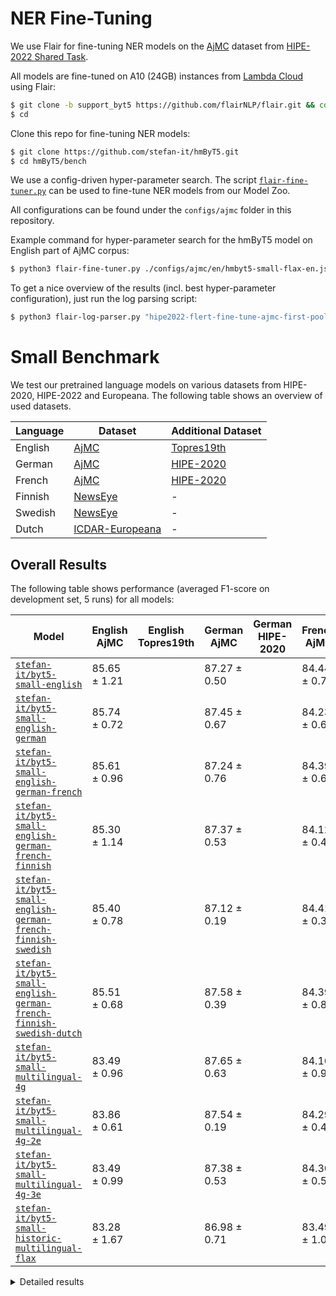 # NER Fine-Tuning

We use Flair for fine-tuning NER models on the
[AjMC](https://github.com/hipe-eval/HIPE-2022-data/blob/main/documentation/README-ajmc.md) dataset from
[HIPE-2022 Shared Task](https://hipe-eval.github.io/HIPE-2022/).

All models are fine-tuned on A10 (24GB) instances from [Lambda Cloud](https://lambdalabs.com/service/gpu-cloud) using
Flair:

```bash
$ git clone -b support_byt5 https://github.com/flairNLP/flair.git && cd flair && pip3 install -e .
$ cd
```

Clone this repo for fine-tuning NER models:

```bash
$ git clone https://github.com/stefan-it/hmByT5.git
$ cd hmByT5/bench
```

We use a config-driven hyper-parameter search. The script [`flair-fine-tuner.py`](flair-fine-tuner.py) can be used to
fine-tune NER models from our Model Zoo.

All configurations can be found under the `configs/ajmc` folder in this repository.

Example command for hyper-parameter search for the hmByT5 model on English part of AjMC corpus:

```bash
$ python3 flair-fine-tuner.py ./configs/ajmc/en/hmbyt5-small-flax-en.json
```

To get a nice overview of the results (incl. best hyper-parameter configuration), just run the log parsing script:

```bash
$ python3 flair-log-parser.py "hipe2022-flert-fine-tune-ajmc-first-pooling/en-stefan-it/byt5-small-english-bs*"
```

# Small Benchmark

We test our pretrained language models on various datasets from HIPE-2020, HIPE-2022 and Europeana. The following table
shows an overview of used datasets.

| Language | Dataset                                                                                          | Additional Dataset                                                                                     |
|----------|--------------------------------------------------------------------------------------------------|--------------------------------------------------------------------------------------------------------|
| English  | [AjMC](https://github.com/hipe-eval/HIPE-2022-data/blob/main/documentation/README-ajmc.md)       | [Topres19th](https://github.com/hipe-eval/HIPE-2022-data/blob/main/documentation/README-topres19th.md) |
| German   | [AjMC](https://github.com/hipe-eval/HIPE-2022-data/blob/main/documentation/README-ajmc.md)       | [HIPE-2020](https://github.com/hipe-eval/HIPE-2022-data/blob/main/documentation/README-hipe2020.md)    |
| French   | [AjMC](https://github.com/hipe-eval/HIPE-2022-data/blob/main/documentation/README-ajmc.md)       | [HIPE-2020](https://github.com/hipe-eval/HIPE-2022-data/blob/main/documentation/README-hipe2020.md)    |
| Finnish  | [NewsEye](https://github.com/hipe-eval/HIPE-2022-data/blob/main/documentation/README-newseye.md) | -                                                                                                      |
| Swedish  | [NewsEye](https://github.com/hipe-eval/HIPE-2022-data/blob/main/documentation/README-newseye.md) | -                                                                                                      |
| Dutch    | [ICDAR-Europeana](https://github.com/stefan-it/historic-domain-adaptation-icdar)                 | -                                                                                                      |

## Overall Results

The following table shows performance (averaged F1-score on development set, 5 runs) for all models:

| Model                                                                                                                                                         | English AjMC | English Topres19th | German AjMC  | German HIPE-2020 | French AjMC  | French HIPE-2020 | Finnish NewsEye | Swedish NewsEye | Dutch ICDAR | Avg.      |
|---------------------------------------------------------------------------------------------------------------------------------------------------------------|--------------|--------------------|--------------|------------------|--------------|------------------|-----------------|-----------------|-------------|-----------|
| [`stefan-it/byt5-small-english`](https://huggingface.co/stefan-it/byt5-small-english)                                                                         | 85.65 ± 1.21 |                    | 87.27 ± 0.50 |                  | 84.44 ± 0.79 |                  |                 |                 |             | 85.79     |
| [`stefan-it/byt5-small-english-german`](https://huggingface.co/stefan-it/byt5-small-english-german)                                                           | 85.74 ± 0.72 |                    | 87.45 ± 0.67 |                  | 84.23 ± 0.65 |                  |                 |                 |             | 85.81     |
| [`stefan-it/byt5-small-english-german-french`](https://huggingface.co/stefan-it/byt5-small-english-german-french)                                             | 85.61 ± 0.96 |                    | 87.24 ± 0.76 |                  | 84.39 ± 0.68 |                  |                 |                 |             | 85.75     |
| [`stefan-it/byt5-small-english-german-french-finnish`](https://huggingface.co/stefan-it/byt5-small-english-german-french-finnish)                             | 85.30 ± 1.14 |                    | 87.37 ± 0.53 |                  | 84.12 ± 0.42 |                  |                 |                 |             | 85.60     |
| [`stefan-it/byt5-small-english-german-french-finnish-swedish`](https://huggingface.co/stefan-it/byt5-small-english-german-french-finnish-swedish)             | 85.40 ± 0.78 |                    | 87.12 ± 0.19 |                  | 84.41 ± 0.34 |                  |                 |                 |             | 85.64     |
| [`stefan-it/byt5-small-english-german-french-finnish-swedish-dutch`](https://huggingface.co/stefan-it/byt5-small-english-german-french-finnish-swedish-dutch) | 85.51 ± 0.68 |                    | 87.58 ± 0.39 |                  | 84.39 ± 0.83 |                  |                 |                 |             | **85.83** |
| [`stefan-it/byt5-small-multilingual-4g`](https://huggingface.co/stefan-it/byt5-small-multilingual-4g)                                                         | 83.49 ± 0.96 |                    | 87.65 ± 0.63 |                  | 84.16 ± 0.90 |                  |                 |                 |             | 85.10     |
| [`stefan-it/byt5-small-multilingual-4g-2e`](https://huggingface.co/stefan-it/byt5-small-multilingual-4g-2e)                                                   | 83.86 ± 0.61 |                    | 87.54 ± 0.19 |                  | 84.29 ± 0.41 |                  |                 |                 |             | 85.23     |
| [`stefan-it/byt5-small-multilingual-4g-3e`](https://huggingface.co/stefan-it/byt5-small-multilingual-4g-3e)                                                   | 83.49 ± 0.99 |                    | 87.38 ± 0.53 |                  | 84.30 ± 0.51 |                  |                 |                 |             | 85.06     |
| [`stefan-it/byt5-small-historic-multilingual-flax`](https://huggingface.co/stefan-it/byt5-small-historic-multilingual-flax)                                   | 83.28 ± 1.67 |                    | 86.98 ± 0.71 |                  | 83.49 ± 1.06 |                  |                 |                 |             | 84.58     |

<details>
<summary>Detailed results</summary>

## AjMC English

## Model: [`stefan-it/byt5-small-historic-multilingual`](https://huggingface.co/stefan-it/byt5-small-historic-multilingual)

We evaluated the hmByT5 model that was pretrained on English corpus for 200k steps:

| Hyper-param Configuration                | Run 1 | Run 2 | Run 3 | Run 4 | Run 5 | Avg.         |
|------------------------------------------|-------|-------|-------|-------|-------|--------------|
| `wsFalse-bs4-e10-lr0.00016-poolingfirst` | 83.80 | 84.78 | 83.74 | 83.35 | 84.37 | 84.01 ± 0.50 |
| `wsFalse-bs4-e10-lr0.00015-poolingfirst` | 84.67 | 82.69 | 83.92 | 84.53 | 82.90 | 83.74 ± 0.82 |
| `wsFalse-bs8-e10-lr0.00016-poolingfirst` | 82.12 | 83.82 | 83.37 | 83.00 | 83.70 | 83.20 ± 0.61 |
| `wsFalse-bs8-e10-lr0.00015-poolingfirst` | 83.45 | 82.83 | 84.15 | 81.76 | 83.78 | 83.19 ± 0.84 |

It turns out, that the results are not on-par with current SOTA on the English AjMC corpus, see a comparison
[here](https://github.com/stefan-it/blbooks-lms#model-zoo). Thus, we continue experiments with the Hugging Face
Transformers JAX/FLAX implementation to pretrain ByT5 models on TPU.

## Model: [`stefan-it/byt5-small-english`](https://huggingface.co/stefan-it/byt5-small-english)

Results with the Hugging Face Transformers JAX/FLAX implementation are really promising.
We evaluated a hmByT5 model that was pretrained on English corpus for one epoch:

| Hyper-param Configuration                | Run 1 | Run 2 | Run 3 | Run 4 | Run 5 | Avg.         |
|------------------------------------------|-------|-------|-------|-------|-------|--------------|
| `wsFalse-bs4-e10-lr0.00016-poolingfirst` | 84.35 | 84.51 | 85.21 | 87.01 | 87.17 | 85.65 ± 1.21 |
| `wsFalse-bs4-e10-lr0.00015-poolingfirst` | 85.78 | 85.03 | 86.40 | 85.48 | 84.47 | 85.43 ± 0.66 |
| `wsFalse-bs8-e10-lr0.00015-poolingfirst` | 84.70 | 85.41 | 85.85 | 82.94 | 83.64 | 84.51 ± 1.08 |
| `wsFalse-bs8-e10-lr0.00016-poolingfirst` | 83.23 | 85.95 | 85.41 | 83.02 | 84.16 | 84.35 ± 1.16 |

## Model: [`stefan-it/byt5-small-english-german`](https://huggingface.co/stefan-it/byt5-small-english-german)

We use the previous `stefan-it/byt5-small-english` model as initial checkpoint (incl. last learning rate and no
warm-up steps) and continue pretraining on the German corpus for one epoch:

| Configuration                            |   Run 1 |   Run 2 |   Run 3 |   Run 4 |   Run 5 | Avg.         |
|------------------------------------------|---------|---------|---------|---------|---------|--------------|
| `wsFalse-bs4-e10-lr0.00016-poolingfirst` |   85.37 |   85.75 |   86.7  |   86.26 |   84.62 | 85.74 ± 0.72 |
| `wsFalse-bs8-e10-lr0.00016-poolingfirst` |   84.97 |   85.31 |   85.58 |   84.33 |   85.27 | 85.09 ± 0.43 |
| `wsFalse-bs4-e10-lr0.00015-poolingfirst` |   84.64 |   84.62 |   85.04 |   83.92 |   85.24 | 84.69 ± 0.45 |
| `wsFalse-bs8-e10-lr0.00015-poolingfirst` |   84.5  |   84.62 |   83.41 |   85.21 |   83.55 | 84.26 ± 0.68 |

## Model: [`stefan-it/byt5-small-english-german-french`](https://huggingface.co/stefan-it/byt5-small-english-german-french)

We use the previous English+German model as initial checkpoint (incl. last learning rate and no warm-up steps) and 
continue pretraining on the French corpus for one epoch:

| Configuration                            | Run 1 | Run 2 | Run 3 | Run 4 | Run 5 | Avg.         |
|------------------------------------------|-------|-------|-------|-------|-------|--------------|
| `wsFalse-bs4-e10-lr0.00016-poolingfirst` | 86.19 | 86.8  | 84.58 | 86.12 | 84.36 | 85.61 ± 0.96 |
| `wsFalse-bs4-e10-lr0.00015-poolingfirst` | 86.12 | 85.75 | 83.9  | 85.17 | 85.11 | 85.21 ± 0.75 |
| `wsFalse-bs8-e10-lr0.00016-poolingfirst` | 85.37 | 85.24 | 84.9  | 84.56 | 84.81 | 84.98 ± 0.29 |
| `wsFalse-bs8-e10-lr0.00015-poolingfirst` | 85.17 | 84    | 84.06 | 84.49 | 85.95 | 84.73 ± 0.74 |

## Model: [`stefan-it/byt5-small-english-german-french-finnish`](https://huggingface.co/stefan-it/byt5-small-english-german-french-finnish)

We use the previous English+German+French model as initial checkpoint (incl. last learning rate and no warm-up steps) and 
continue pretraining on the Finnish corpus for one epoch:

| Configuration                            | Run 1 | Run 2 | Run 3 | Run 4 | Run 5 | Avg.         |
|------------------------------------------|-------|-------|-------|-------|-------|--------------|
| `wsFalse-bs4-e10-lr0.00016-poolingfirst` | 84.61 | 87.35 | 84.06 | 84.87 | 85.61 | 85.30 ± 1.14 |
| `wsFalse-bs4-e10-lr0.00015-poolingfirst` | 86.4  | 84.51 | 83.86 | 84.66 | 85.48 | 84.98 ± 0.88 |
| `wsFalse-bs8-e10-lr0.00015-poolingfirst` | 84.73 | 84.83 | 84.66 | 84.5  | 85.44 | 84.83 ± 0.32 |
| `wsFalse-bs8-e10-lr0.00016-poolingfirst` | 84.66 | 85.37 | 85.2  | 82.96 | 84.91 | 84.62 ± 0.86 |

## Model: [`stefan-it/byt5-small-english-german-french-finnish-swedish`](https://huggingface.co/stefan-it/byt5-small-english-german-french-finnish-swedish)

We use the previous English+German+French+Finnish model as initial checkpoint
(incl. last learning rate and no warm-up steps) and continue pretraining on the Swedish corpus for one epoch:

| Configuration                            | Run 1 | Run 2 | Run 3 | Run 4 | Run 5 | Avg.         |
|------------------------------------------|-------|-------|-------|-------|-------|--------------|
| `wsFalse-bs4-e10-lr0.00015-poolingfirst` | 84.21 | 86.02 | 85.85 | 86.19 | 84.75 | 85.4 ± 0.78  |
| `wsFalse-bs8-e10-lr0.00016-poolingfirst` | 85.95 | 84.94 | 84.7  | 85.41 | 84.59 | 85.12 ± 0.5  |
| `wsFalse-bs4-e10-lr0.00016-poolingfirst` | 84.19 | 85.03 | 84.25 | 86.22 | 85.31 | 85.0 ± 0.75  |
| `wsFalse-bs8-e10-lr0.00015-poolingfirst` | 84.65 | 84.26 | 83.92 | 85.61 | 83.96 | 84.48 ± 0.62 |

## Model: [`stefan-it/byt5-small-english-german-french-finnish-swedish-dutch`](https://huggingface.co/stefan-it/byt5-small-english-german-french-finnish-swedish-dutch)

We use the previous English+German+French+Finnish+Swedish model as initial checkpoint
(incl. last learning rate and no warm-up steps) and continue pretraining on the Dutch corpus for one epoch:

| Configuration                            | Run 1 | Run 2 | Run 3 | Run 4 | Run 5 | Avg.         |
|------------------------------------------|-------|-------|-------|-------|-------|--------------|
| `wsFalse-bs4-e10-lr0.00016-poolingfirst` | 84.35 | 85.34 | 85.71 | 86.46 | 85.68 | 85.51 ± 0.68 |
| `wsFalse-bs4-e10-lr0.00015-poolingfirst` | 86.02 | 86.12 | 84.16 | 84.62 | 86.23 | 85.43 ± 0.86 |
| `wsFalse-bs8-e10-lr0.00016-poolingfirst` | 84.36 | 84.93 | 84.8  | 84.46 | 85.55 | 84.82 ± 0.42 |
| `wsFalse-bs8-e10-lr0.00015-poolingfirst` | 84.67 | 84.59 | 84.56 | 84.63 | 85    | 84.69 ± 0.16 |

## Model: [`stefan-it/byt5-small-multilingual-4g`](https://huggingface.co/stefan-it/byt5-small-multilingual-4g)

Results with JAX/FLAX implementation on the multilingual model (4GB of text per language) for one epoch:

| Configuration                            | Run 1 | Run 2 | Run 3 | Run 4 | Run 5 | Avg.         |
|------------------------------------------|-------|-------|-------|-------|-------|--------------|
| `wsFalse-bs4-e10-lr0.00016-poolingfirst` | 84.66 | 84.10 | 81.79 | 83.45 | 83.47 | 83.49 ± 0.96 |
| `wsFalse-bs4-e10-lr0.00015-poolingfirst` | 83.99 | 82.85 | 82.44 | 84.57 | 83.49 | 83.47 ± 0.76 |
| `wsFalse-bs8-e10-lr0.00015-poolingfirst` | 81.96 | 82.05 | 82.52 | 82.13 | 83.08 | 82.35 ± 0.41 |
| `wsFalse-bs8-e10-lr0.00016-poolingfirst` | 83.10 | 81.73 | 82.46 | 81.44 | 82.44 | 82.23 ± 0.59 |

## Model: [`stefan-it/byt5-small-multilingual-4g-2e`](https://huggingface.co/stefan-it/byt5-small-multilingual-4g-2e)

We use the previous 4GB model as initial checkpoint (incl. last learning rate and no warm-up steps) and 
continue pretraining on the same corpus for an additional epoch. Pretraining is currently running.

| Configuration                            | Run 1 | Run 2 | Run 3 | Run 4 | Run 5 | Avg.         |
|------------------------------------------|-------|-------|-------|-------|-------|--------------|
| `wsFalse-bs4-e10-lr0.00015-poolingfirst` | 84.19 | 83.62 | 84.88 | 83.47 | 83.16 | 83.86 ± 0.61 |
| `wsFalse-bs4-e10-lr0.00016-poolingfirst` | 83.57 | 83.59 | 82.37 | 85.58 | 81.73 | 83.37 ± 1.32 |
| `wsFalse-bs8-e10-lr0.00016-poolingfirst` | 82.53 | 82.18 | 81.88 | 84.14 | 82.64 | 82.67 ± 0.78 |
| `wsFalse-bs8-e10-lr0.00015-poolingfirst` | 82.44 | 79.4  | 83.04 | 81.91 | 82.49 | 81.86 ± 1.28 |

## Model: [`stefan-it/byt5-small-multilingual-4g-3e`](https://huggingface.co/stefan-it/byt5-small-multilingual-4g-3e)

We use the previous 4GB model as initial checkpoint (incl. last learning rate and no warm-up steps) and 
continue pretraining on the same corpus for an additional epoch:

| Configuration                            | Run 1 | Run 2 | Run 3 | Run 4 | Run 5 | Avg.         |
|------------------------------------------|-------|-------|-------|-------|-------|--------------|
| `wsFalse-bs4-e10-lr0.00016-poolingfirst` | 84.07 | 81.92 | 84.63 | 84.04 | 82.77 | 83.49 ± 0.99 |
| `wsFalse-bs4-e10-lr0.00015-poolingfirst` | 84.27 | 84.06 | 84.71 | 82.11 | 80.85 | 83.2 ± 1.47  |
| `wsFalse-bs8-e10-lr0.00015-poolingfirst` | 82.16 | 81.3  | 81.73 | 84.63 | 81.75 | 82.31 ± 1.19 |
| `wsFalse-bs8-e10-lr0.00016-poolingfirst` | 80.92 | 81.54 | 83.35 | 82.94 | 82.09 | 82.17 ± 0.89 |

## Model: [`stefan-it/byt5-small-historic-multilingual-flax`](https://huggingface.co/stefan-it/byt5-small-historic-multilingual-flax)

Results with JAX/FLAX implementation on the multilingual model for 560k steps (0.5 epochs):

| Configuration                            |   Run 1 |   Run 2 |   Run 3 |   Run 4 |   Run 5 | Avg.         |
|------------------------------------------|---------|---------|---------|---------|---------|--------------|
| `wsFalse-bs8-e10-lr0.00016-poolingfirst` |   85.04 |   80.71 |   82.57 |   82.92 |   85.17 | 83.28 ± 1.67 |
| `wsFalse-bs4-e10-lr0.00016-poolingfirst` |   83.7  |   82.12 |   83.12 |   84.16 |   83.1  | 83.24 ± 0.69 |
| `wsFalse-bs4-e10-lr0.00015-poolingfirst` |   83.83 |   83.76 |   82.64 |   84.1  |   81.49 | 83.16 ± 0.97 |
| `wsFalse-bs8-e10-lr0.00015-poolingfirst` |   78.65 |   83.69 |   80.97 |   84.02 |   82.21 | 81.91 ± 1.96 |

## AjMC German

## Model: [`stefan-it/byt5-small-english`](https://huggingface.co/stefan-it/byt5-small-english)

| Configuration                            | Run 1 | Run 2 | Run 3 | Run 4 | Run 5 | Avg.         |
|------------------------------------------|-------|-------|-------|-------|-------|--------------|
| `wsFalse-bs4-e10-lr0.00015-poolingfirst` | 86.91 | 87.26 | 86.57 | 87.98 | 87.62 | 87.27 ± 0.5  |
| `wsFalse-bs4-e10-lr0.00016-poolingfirst` | 87.08 | 86.47 | 86.02 | 86.77 | 87.43 | 86.75 ± 0.49 |
| `wsFalse-bs8-e10-lr0.00016-poolingfirst` | 85.34 | 86.12 | 85.37 | 86.56 | 85.99 | 85.88 ± 0.47 |
| `wsFalse-bs8-e10-lr0.00015-poolingfirst` | 85.58 | 85.04 | 85.44 | 84.36 | 85.92 | 85.27 ± 0.53 |

## Model: [`stefan-it/byt5-small-english-german`](https://huggingface.co/stefan-it/byt5-small-english-german)

| Configuration                            | Run 1 | Run 2 | Run 3 | Run 4 | Run 5 | Avg.         |
|------------------------------------------|-------|-------|-------|-------|-------|--------------|
| `wsFalse-bs4-e10-lr0.00016-poolingfirst` | 87.29 | 88.01 | 87.17 | 86.43 | 88.33 | 87.45 ± 0.67 |
| `wsFalse-bs4-e10-lr0.00015-poolingfirst` | 88.12 | 87.58 | 87.59 | 86.98 | 86.94 | 87.44 ± 0.44 |
| `wsFalse-bs8-e10-lr0.00016-poolingfirst` | 86.78 | 86.63 | 85.85 | 86.64 | 85.82 | 86.34 ± 0.42 |
| `wsFalse-bs8-e10-lr0.00015-poolingfirst` | 85.78 | 85.89 | 85.58 | 85.82 | 85.75 | 85.76 ± 0.1  |

## Model: [`stefan-it/byt5-small-english-german-french`](https://huggingface.co/stefan-it/byt5-small-english-german-french)

| Configuration                            | Run 1 | Run 2 | Run 3 | Run 4 | Run 5 | Avg.         |
|------------------------------------------|-------|-------|-------|-------|-------|--------------|
| `wsFalse-bs4-e10-lr0.00015-poolingfirst` | 86.6  | 86.84 | 88.06 | 88.25 | 86.47 | 87.24 ± 0.76 |
| `wsFalse-bs4-e10-lr0.00016-poolingfirst` | 86.13 | 86.54 | 87.98 | 86.67 | 87.53 | 86.97 ± 0.68 |
| `wsFalse-bs8-e10-lr0.00016-poolingfirst` | 86.98 | 86.09 | 87.02 | 85.99 | 86.47 | 86.51 ± 0.43 |
| `wsFalse-bs8-e10-lr0.00015-poolingfirst` | 86.75 | 86.33 | 84.53 | 85.78 | 85.85 | 85.85 ± 0.75 |


## Model: [`stefan-it/byt5-small-english-german-french-finnish`](https://huggingface.co/stefan-it/byt5-small-english-german-french-finnish)

| Configuration                            | Run 1 | Run 2 | Run 3 | Run 4 | Run 5 | Avg.         |
|------------------------------------------|-------|-------|-------|-------|-------|--------------|
| `wsFalse-bs4-e10-lr0.00016-poolingfirst` | 87.71 | 86.98 | 87.08 | 86.85 | 88.25 | 87.37 ± 0.53 |
| `wsFalse-bs4-e10-lr0.00015-poolingfirst` | 87.19 | 86.78 | 87.52 | 87.25 | 87.15 | 87.18 ± 0.24 |
| `wsFalse-bs8-e10-lr0.00016-poolingfirst` | 86.19 | 86.23 | 86.47 | 87.15 | 86.91 | 86.59 ± 0.38 |
| `wsFalse-bs8-e10-lr0.00015-poolingfirst` | 85.51 | 86.29 | 86.05 | 85.27 | 86.8  | 85.98 ± 0.55 |

## Model: [`stefan-it/byt5-small-english-german-french-finnish-swedish`](https://huggingface.co/stefan-it/byt5-small-english-german-french-finnish-swedish)

| Configuration                            | Run 1 | Run 2 | Run 3 | Run 4 | Run 5 | Avg.         |
|------------------------------------------|-------|-------|-------|-------|-------|--------------|
| `wsFalse-bs4-e10-lr0.00016-poolingfirst` | 87.12 | 86.88 | 87.43 | 87.17 | 86.98 | 87.12 ± 0.19 |
| `wsFalse-bs4-e10-lr0.00015-poolingfirst` | 88.35 | 86.33 | 87.25 | 86.33 | 86.78 | 87.01 ± 0.75 |
| `wsFalse-bs8-e10-lr0.00016-poolingfirst` | 86.74 | 86.84 | 86.67 | 86.98 | 86.26 | 86.7 ± 0.24  |
| `wsFalse-bs8-e10-lr0.00015-poolingfirst` | 85.85 | 85.47 | 86.54 | 85.85 | 84.1  | 85.56 ± 0.81 |

## Model: [`stefan-it/byt5-small-english-german-french-finnish-swedish-dutch`](https://huggingface.co/stefan-it/byt5-small-english-german-french-finnish-swedish-dutch)

| Configuration                            | Run 1 | Run 2 | Run 3 | Run 4 | Run 5 | Avg.         |
|------------------------------------------|-------|-------|-------|-------|-------|--------------|
| `wsFalse-bs4-e10-lr0.00016-poolingfirst` | 87.66 | 88.19 | 87.56 | 86.95 | 87.53 | 87.58 ± 0.39 |
| `wsFalse-bs8-e10-lr0.00016-poolingfirst` | 87.66 | 86.84 | 87.5  | 86.53 | 87.23 | 87.15 ± 0.42 |
| `wsFalse-bs4-e10-lr0.00015-poolingfirst` | 86.33 | 87.19 | 87.85 | 86.9  | 86.81 | 87.02 ± 0.5  |
| `wsFalse-bs8-e10-lr0.00015-poolingfirst` | 86.34 | 84.71 | 85.75 | 85.89 | 85.85 | 85.71 ± 0.54 |

## Model: [`stefan-it/byt5-small-multilingual-4g`](https://huggingface.co/stefan-it/byt5-small-multilingual-4g)

| Configuration                            | Run 1 | Run 2 | Run 3 | Run 4 | Run 5 | Avg.         |
|------------------------------------------|-------|-------|-------|-------|-------|--------------|
| `wsFalse-bs4-e10-lr0.00015-poolingfirst` | 88    | 88.7  | 87.45 | 87.09 | 86.99 | 87.65 ± 0.63 |
| `wsFalse-bs4-e10-lr0.00016-poolingfirst` | 87.68 | 87.74 | 87.02 | 87.72 | 87.14 | 87.46 ± 0.31 |
| `wsFalse-bs8-e10-lr0.00016-poolingfirst` | 86.54 | 86.57 | 86.64 | 86.5  | 86.53 | 86.56 ± 0.05 |
| `wsFalse-bs8-e10-lr0.00015-poolingfirst` | 86.06 | 86.23 | 85.44 | 86.63 | 86.67 | 86.21 ± 0.45 |

## Model: [`stefan-it/byt5-small-multilingual-4g-2e`](https://huggingface.co/stefan-it/byt5-small-multilingual-4g-2e)

| Configuration                            | Run 1 |   Run 2 |   Run 3 |   Run 4 |   Run 5 | Avg.         |
|------------------------------------------|-------|---------|---------|---------|---------|--------------|
| `wsFalse-bs4-e10-lr0.00016-poolingfirst` | 87.72 |   87.61 |   87.56 |   87.66 |   87.17 | 87.54 ± 0.19 |
| `wsFalse-bs4-e10-lr0.00015-poolingfirst` | 86.8  |   86.33 |   87.29 |   88.01 |   86.47 | 86.98 ± 0.61 |
| `wsFalse-bs8-e10-lr0.00016-poolingfirst` | 85.44 |   86.95 |   85.92 |   85.51 |   86.27 | 86.02 ± 0.55 |
| `wsFalse-bs8-e10-lr0.00015-poolingfirst` | 85.24 |   86.55 |   85.65 |   86.67 |   85.65 | 85.95 ± 0.56 |

## Model: [`stefan-it/byt5-small-multilingual-4g-3e`](https://huggingface.co/stefan-it/byt5-small-multilingual-4g-3e)

| Configuration                            | Run 1 | Run 2 | Run 3 | Run 4 | Run 5 | Avg.         |
|------------------------------------------|-------|-------|-------|-------|-------|--------------|
| `wsFalse-bs4-e10-lr0.00015-poolingfirst` | 87.92 | 87.48 | 87.93 | 86.95 | 86.6  | 87.38 ± 0.53 |
| `wsFalse-bs4-e10-lr0.00016-poolingfirst` | 87.15 | 86.81 | 87.25 | 87.74 | 87.02 | 87.19 ± 0.31 |
| `wsFalse-bs8-e10-lr0.00016-poolingfirst` | 85.89 | 86.67 | 85.58 | 86.53 | 85.61 | 86.06 ± 0.46 |
| `wsFalse-bs8-e10-lr0.00015-poolingfirst` | 86.02 | 85.61 | 85.99 | 86.16 | 85.75 | 85.91 ± 0.2  |

## Model: [`stefan-it/byt5-small-historic-multilingual-flax`](https://huggingface.co/stefan-it/byt5-small-historic-multilingual-flax)

Results with JAX/FLAX implementation on the multilingual model for 560k steps (0.5 epochs):

| Configuration                            |   Run 1 |   Run 2 |   Run 3 |   Run 4 |   Run 5 | Avg.         |
|------------------------------------------|---------|---------|---------|---------|---------|--------------|
| `wsFalse-bs4-e10-lr0.00016-poolingfirst` |   87.3  |   88.16 |   86.63 |   86.74 |   86.06 | 86.98 ± 0.71 |
| `wsFalse-bs4-e10-lr0.00015-poolingfirst` |   85.92 |   86.78 |   85.88 |   87.22 |   86.4  | 86.44 ± 0.51 |
| `wsFalse-bs8-e10-lr0.00015-poolingfirst` |   85.31 |   85.04 |   84.83 |   85.68 |   84.9  | 85.15 ± 0.31 |
| `wsFalse-bs8-e10-lr0.00016-poolingfirst` |   85.71 |   84.86 |   80.23 |   85.89 |   85.68 | 84.47 ± 2.15 |

## AjMC French

## Model: [`stefan-it/byt5-small-english`](https://huggingface.co/stefan-it/byt5-small-english)

| Configuration                            |   Run 1 |   Run 2 |   Run 3 |   Run 4 |   Run 5 | Avg.         |
|------------------------------------------|---------|---------|---------|---------|---------|--------------|
| `wsFalse-bs4-e10-lr0.00016-poolingfirst` |   85.39 |   84.58 |   85.11 |   83.21 |   83.92 | 84.44 ± 0.79 |
| `wsFalse-bs4-e10-lr0.00015-poolingfirst` |   84.54 |   83.71 |   83.19 |   83.67 |   83.52 | 83.73 ± 0.45 |
| `wsFalse-bs8-e10-lr0.00015-poolingfirst` |   83.15 |   83.02 |   83.27 |   83.58 |   82.84 | 83.17 ± 0.25 |
| `wsFalse-bs8-e10-lr0.00016-poolingfirst` |   82.88 |   82.9  |   82.63 |   83.59 |   83.38 | 83.08 ± 0.35 |

## Model: [`stefan-it/byt5-small-english-german`](https://huggingface.co/stefan-it/byt5-small-english-german)

| Configuration                            |   Run 1 |   Run 2 |   Run 3 |   Run 4 |   Run 5 | Avg.         |
|------------------------------------------|---------|---------|---------|---------|---------|--------------|
| `wsFalse-bs4-e10-lr0.00016-poolingfirst` |   84.92 |   84.22 |   84.94 |   83.84 |   83.23 | 84.23 ± 0.65 |
| `wsFalse-bs4-e10-lr0.00015-poolingfirst` |   84.01 |   82.77 |   83.6  |   84.04 |   83.99 | 83.68 ± 0.48 |
| `wsFalse-bs8-e10-lr0.00016-poolingfirst` |   84.42 |   82.89 |   82.9  |   83.48 |   82.34 | 83.21 ± 0.71 |
| `wsFalse-bs8-e10-lr0.00015-poolingfirst` |   82.51 |   83.65 |   81.94 |   83.23 |   84.25 | 83.12 ± 0.82 |

## Model: [`stefan-it/byt5-small-english-german-french`](https://huggingface.co/stefan-it/byt5-small-english-german-french)

| Configuration                            |   Run 1 |   Run 2 |   Run 3 |   Run 4 |   Run 5 | Avg.         |
|------------------------------------------|---------|---------|---------|---------|---------|--------------|
| `wsFalse-bs4-e10-lr0.00016-poolingfirst` |   84.33 |   84.82 |   84.85 |   83.08 |   84.86 | 84.39 ± 0.68 |
| `wsFalse-bs4-e10-lr0.00015-poolingfirst` |   84.62 |   84.42 |   84.01 |   83.67 |   83.98 | 84.14 ± 0.34 |
| `wsFalse-bs8-e10-lr0.00016-poolingfirst` |   84.5  |   83.46 |   82.85 |   81.35 |   83.35 | 83.1 ± 1.03  |
| `wsFalse-bs8-e10-lr0.00015-poolingfirst` |   83.69 |   83.23 |   82.61 |   82.69 |   82.99 | 83.04 ± 0.39 |

## Model: [`stefan-it/byt5-small-english-german-french-finnish`](https://huggingface.co/stefan-it/byt5-small-english-german-french-finnish)

| Configuration                            |   Run 1 |   Run 2 |   Run 3 |   Run 4 |   Run 5 | Avg.         |
|------------------------------------------|---------|---------|---------|---------|---------|--------------|
| `wsFalse-bs4-e10-lr0.00015-poolingfirst` |   84.2  |   84.58 |   84.55 |   83.56 |   83.69 | 84.12 ± 0.42 |
| `wsFalse-bs4-e10-lr0.00016-poolingfirst` |   84.16 |   84.01 |   83.81 |   83.21 |   83.56 | 83.75 ± 0.34 |
| `wsFalse-bs8-e10-lr0.00016-poolingfirst` |   81.94 |   82.52 |   84.3  |   84.32 |   84.03 | 83.42 ± 1.0  |
| `wsFalse-bs8-e10-lr0.00015-poolingfirst` |   83.1  |   83.5  |   83.71 |   81.74 |   83.35 | 83.08 ± 0.7  |

## Model: [`stefan-it/byt5-small-english-german-french-finnish-swedish`](https://huggingface.co/stefan-it/byt5-small-english-german-french-finnish-swedish)

| Configuration                            |   Run 1 |   Run 2 |   Run 3 |   Run 4 |   Run 5 | Avg.         |
|------------------------------------------|---------|---------|---------|---------|---------|--------------|
| `wsFalse-bs4-e10-lr0.00016-poolingfirst` |   84.42 |   84.92 |   84.57 |   84.21 |   83.91 | 84.41 ± 0.34 |
| `wsFalse-bs4-e10-lr0.00015-poolingfirst` |   85.07 |   84.22 |   83.62 |   83.91 |   83.13 | 83.99 ± 0.65 |
| `wsFalse-bs8-e10-lr0.00016-poolingfirst` |   81.7  |   84.28 |   82.94 |   83.71 |   83.58 | 83.24 ± 0.88 |
| `wsFalse-bs8-e10-lr0.00015-poolingfirst` |   82.29 |   83.56 |   83.25 |   83.44 |   83.07 | 83.12 ± 0.45 |


## Model: [`stefan-it/byt5-small-english-german-french-finnish-swedish-dutch`](https://huggingface.co/stefan-it/byt5-small-english-german-french-finnish-swedish-dutch)

| Configuration                            |   Run 1 |   Run 2 |   Run 3 |   Run 4 |   Run 5 | Avg.         |
|------------------------------------------|---------|---------|---------|---------|---------|--------------|
| `wsFalse-bs4-e10-lr0.00015-poolingfirst` |   85.53 |   83.83 |   85.18 |   83.31 |   84.11 | 84.39 ± 0.83 |
| `wsFalse-bs4-e10-lr0.00016-poolingfirst` |   83.31 |   84.71 |   84.07 |   84.03 |   83.05 | 83.83 ± 0.59 |
| `wsFalse-bs8-e10-lr0.00016-poolingfirst` |   84.28 |   84.07 |   83.25 |   82.29 |   82.85 | 83.35 ± 0.74 |
| `wsFalse-bs8-e10-lr0.00015-poolingfirst` |   82.72 |   83.95 |   81.59 |   84.2  |   82.16 | 82.92 ± 1.01 |

## Model: [`stefan-it/byt5-small-multilingual-4g`](https://huggingface.co/stefan-it/byt5-small-multilingual-4g)

| Configuration                            |   Run 1 |   Run 2 |   Run 3 |   Run 4 |   Run 5 | Avg.         |
|------------------------------------------|---------|---------|---------|---------|---------|--------------|
| `wsFalse-bs4-e10-lr0.00016-poolingfirst` |   85.25 |   83.98 |   84.63 |   82.56 |   84.39 | 84.16 ± 0.9  |
| `wsFalse-bs4-e10-lr0.00015-poolingfirst` |   83.63 |   83.56 |   82.4  |   82.57 |   84.44 | 83.32 ± 0.75 |
| `wsFalse-bs8-e10-lr0.00016-poolingfirst` |   82.37 |   83.12 |   81.35 |   83.33 |   81.69 | 82.37 ± 0.77 |
| `wsFalse-bs8-e10-lr0.00015-poolingfirst` |   81.94 |   82.5  |   81.47 |   82.88 |   81.29 | 82.02 ± 0.6  |

## Model: [`stefan-it/byt5-small-multilingual-4g-2e`](https://huggingface.co/stefan-it/byt5-small-multilingual-4g-2e)

| Configuration                            |   Run 1 |   Run 2 |   Run 3 |   Run 4 |   Run 5 | Avg.         |
|------------------------------------------|---------|---------|---------|---------|---------|--------------|
| `wsFalse-bs4-e10-lr0.00016-poolingfirst` |   84.63 |   84.04 |   84.75 |   84.42 |   83.62 | 84.29 ± 0.41 |
| `wsFalse-bs4-e10-lr0.00015-poolingfirst` |   83.17 |   82.04 |   83.6  |   84.09 |   83.12 | 83.2 ± 0.68  |
| `wsFalse-bs8-e10-lr0.00016-poolingfirst` |   82.24 |   83.29 |   81.74 |   82.62 |   82.34 | 82.45 ± 0.51 |
| `wsFalse-bs8-e10-lr0.00015-poolingfirst` |   80.75 |   82.26 |   82.25 |   81.75 |   81.89 | 81.78 ± 0.55 |

## Model: [`stefan-it/byt5-small-multilingual-4g-3e`](https://huggingface.co/stefan-it/byt5-small-multilingual-4g-3e)

| Configuration                            |   Run 1 |   Run 2 |   Run 3 |   Run 4 |   Run 5 | Avg.         |
|------------------------------------------|---------|---------|---------|---------|---------|--------------|
| `wsFalse-bs4-e10-lr0.00016-poolingfirst` |   84.11 |   83.98 |   85.32 |   83.98 |   84.11 | 84.3 ± 0.51  |
| `wsFalse-bs4-e10-lr0.00015-poolingfirst` |   84.47 |   83.15 |   84.17 |   83.73 |   82.85 | 83.67 ± 0.61 |
| `wsFalse-bs8-e10-lr0.00015-poolingfirst` |   83.62 |   81.91 |   81.48 |   82.84 |   82.12 | 82.39 ± 0.75 |
| `wsFalse-bs8-e10-lr0.00016-poolingfirst` |   83.04 |   81.24 |   81.64 |   82.43 |   82.19 | 82.11 ± 0.62 |

## Model: [`stefan-it/byt5-small-historic-multilingual-flax`](https://huggingface.co/stefan-it/byt5-small-historic-multilingual-flax)

Results with JAX/FLAX implementation on the multilingual model for 560k steps (0.5 epochs):

| Configuration                            |   Run 1 |   Run 2 |   Run 3 |   Run 4 |   Run 5 | Avg.         |
|------------------------------------------|---------|---------|---------|---------|---------|--------------|
| `wsFalse-bs4-e10-lr0.00016-poolingfirst` |   84.11 |   83.08 |   84.96 |   83.48 |   81.8  | 83.49 ± 1.06 |
| `wsFalse-bs4-e10-lr0.00015-poolingfirst` |   83.31 |   81.64 |   82.12 |   82.91 |   83.42 | 82.68 ± 0.69 |
| `wsFalse-bs8-e10-lr0.00016-poolingfirst` |   83.46 |   81.55 |   81.84 |   81.67 |   82.53 | 82.21 ± 0.71 |
| `wsFalse-bs8-e10-lr0.00015-poolingfirst` |   81.44 |   82.53 |   80.64 |   83.29 |   82.27 | 82.03 ± 0.91 |


</details>
